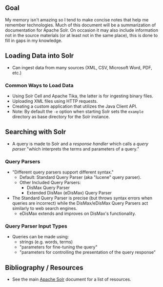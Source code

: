 ## Goal
My memory isn't amazing so I tend to make concise notes that help me remember technologies. Much of this document will be a summarization of documentation for Apache Solr. On occasion it may also include information not in the source materials (or at least not in the same place), this is done to fill in gaps in my knowledge.

## Loading Data into Solr
- Can ingest data from many sources (XML, CSV, Microsoft Word, PDF, etc.)

### Common Ways to Load Data
- Using Solr Cell and Apache Tika, the latter is for ingesting binary files.
- Uploading XML files using HTTP requests.
- Creating a custom application that utilizes the Java Client API.
- Note: By default the `-e` option when starting Solr sets the `example` directory as base directory for the Solr instance.

## Searching with Solr
- A query is made to Solr and a *response handler* which calls a *query parser* "which interprets the terms and parameters of a query."

### Query Parsers
- "Different query parsers support different syntax."
    - Default: Standard Query Parser (aka "lucene" query parser).
    - Other Included Query Parsers:
        - DisMax Query Parser
        - Extended DisMax (eDisMax) Query Parser
- The Standard Query Parser is precise (but throws syntax errors when queries are incorrect) while the DisMax/eDisMax Query Parsers act similarly to web search engines.
    - eDisMax extends and improves on DisMax's functionality.

### Query Parser Input Types
- Queries can be made using:
    - strings (e.g. words, terms)
    - "parameters for fine-tuning the query"
    - "parameters for controlling the presentation of the query response"

## Bibliography / Resources
- See the main [Apache Solr](../apache-solr.md) document for a list of resources.